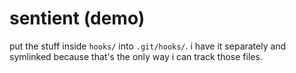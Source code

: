 # sentient (demo)

put the stuff inside `hooks/` into `.git/hooks/`. i have it separately and
symlinked because that's the only way i can track those files.
